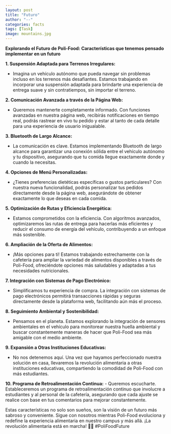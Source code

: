 ```yaml
---
layout: post
title: "Futuro"
author: "--"
categories: facts
tags: [Task]
image: mountains.jpg
---
```


**Explorando el Futuro de Poli-Food: Características que tenemos pensado implementar en un futuro**

**1. Suspensión Adaptada para Terrenos Irregulares:**
   - Imagina un vehículo autónomo que pueda navegar sin problemas incluso en los terrenos más desafiantes. Estamos trabajando en incorporar una suspensión adaptada para brindarte una experiencia de entrega suave y sin contratiempos, sin importar el terreno.

**2. Comunicación Avanzada a través de la Página Web:**
   - Queremos mantenerte completamente informado. Con funciones avanzadas en nuestra página web, recibirás notificaciones en tiempo real, podrás rastrear en vivo tu pedido y estar al tanto de cada detalle para una experiencia de usuario inigualable.

**3. Bluetooth de Largo Alcance:**
   - La comunicación es clave. Estamos implementando Bluetooth de largo alcance para garantizar una conexión sólida entre el vehículo autónomo y tu dispositivo, asegurando que tu comida llegue exactamente donde y cuando la necesitas.

**4. Opciones de Menú Personalizadas:**
   - ¿Tienes preferencias dietéticas específicas o gustos particulares? Con nuestra nueva funcionalidad, podrás personalizar tus pedidos directamente desde la página web, asegurándote de obtener exactamente lo que deseas en cada comida.

**5. Optimización de Rutas y Eficiencia Energética:**
   - Estamos comprometidos con la eficiencia. Con algoritmos avanzados, optimizaremos las rutas de entrega para hacerlas más eficientes y reducir el consumo de energía del vehículo, contribuyendo a un enfoque más sostenible.

**6. Ampliación de la Oferta de Alimentos:**
   - ¡Más opciones para ti! Estamos trabajando estrechamente con la cafetería para ampliar la variedad de alimentos disponibles a través de Poli-Food, ofreciéndote opciones más saludables y adaptadas a tus necesidades nutricionales.

**7. Integración con Sistemas de Pago Electrónico:**
   - Simplificamos tu experiencia de compra. La integración con sistemas de pago electrónicos permitirá transacciones rápidas y seguras directamente desde la plataforma web, facilitando aún más el proceso.

**8. Seguimiento Ambiental y Sostenibilidad:**
   - Pensamos en el planeta. Estamos explorando la integración de sensores ambientales en el vehículo para monitorear nuestra huella ambiental y buscar constantemente maneras de hacer que Poli-Food sea más amigable con el medio ambiente.

**9. Expansión a Otras Instituciones Educativas:**
   - No nos detenemos aquí. Una vez que hayamos perfeccionado nuestra solución en casa, llevaremos la revolución alimentaria a otras instituciones educativas, compartiendo la comodidad de Poli-Food con más estudiantes.

**10. Programa de Retroalimentación Continua:**
    - Queremos escucharte. Estableceremos un programa de retroalimentación continuo que involucre a estudiantes y al personal de la cafetería, asegurando que cada ajuste se realice con base en tus comentarios para mejorar constantemente.

Estas características no solo son sueños, son la visión de un futuro más sabroso y conveniente. Sigue con nosotros mientras Poli-Food evoluciona y redefine la experiencia alimentaria en nuestro campus y más allá. ¡La revolución alimentaria está en marcha! 🚀🍜 #PoliFoodFuture 
